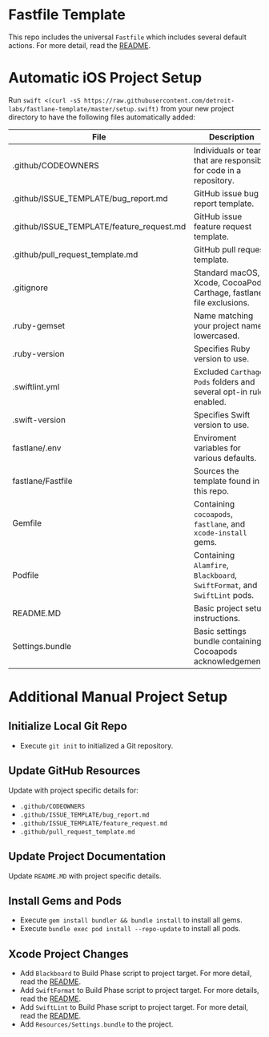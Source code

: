 # Fastfile Template
This repo includes the universal `Fastfile` which includes several default actions.
For more detail, read the [README](fastlane/README.md).

# Automatic iOS Project Setup
Run `swift <(curl -sS https://raw.githubusercontent.com/detroit-labs/fastlane-template/master/setup.swift)` from your new project directory to have the following files automatically added:
 
| File | Description |
| --- | --- |
| .github/CODEOWNERS | Individuals or teams that are responsible for code in a repository. |
| .github/ISSUE_TEMPLATE/bug_report.md | GitHub issue bug report template. |
| .github/ISSUE_TEMPLATE/feature_request.md | GitHub issue feature request template. |
| .github/pull_request_template.md | GitHub pull request template. |
| .gitignore | Standard macOS, Xcode, CocoaPods, Carthage, fastlane file exclusions. |
| .ruby-gemset | Name matching your project name, lowercased. |
| .ruby-version | Specifies Ruby version to use. |
| .swiftlint.yml | Excluded `Carthage`, `Pods` folders and several opt-in rules enabled. |
| .swift-version | Specifies Swift version to use. |
| fastlane/.env | Enviroment variables for various defaults. |
| fastlane/Fastfile | Sources the template found in this repo. |
| Gemfile | Containing `cocoapods`, `fastlane`, and `xcode-install` gems. |
| Podfile | Containing `Alamfire`, `Blackboard`, `SwiftFormat`, and `SwiftLint` pods. |
| README.MD | Basic project setup instructions. |
| Settings.bundle | Basic settings bundle containing Cocoapods acknowledgements. |

# Additional Manual Project Setup

## Initialize Local Git Repo
- Execute `git init` to initialized a Git repository.

## Update GitHub Resources
Update with project specific details for:

- `.github/CODEOWNERS`
- `.github/ISSUE_TEMPLATE/bug_report.md`
- `.github/ISSUE_TEMPLATE/feature_request.md`
- `.github/pull_request_template.md`

## Update Project Documentation
Update `README.MD` with project specific details.

## Install Gems and Pods
- Execute `gem install bundler && bundle install` to install all gems.
- Execute `bundle exec pod install --repo-update` to install all pods.

## Xcode Project Changes
- Add `Blackboard` to Build Phase script to project target.
For more detail, read the [README](https://github.com/NathanE73/Blackboard/blob/master/README/Installation/CocoaPods.md#xcode).
- Add `SwiftFormat` to Build Phase script to project target.
For more details, read the [README](https://github.com/nicklockwood/SwiftFormat#xcode-build-phase).
- Add `SwiftLint` to Build Phase script to project target.
For more detail, read the [README](https://github.com/realm/SwiftLint#xcode).
- Add `Resources/Settings.bundle` to the project.
